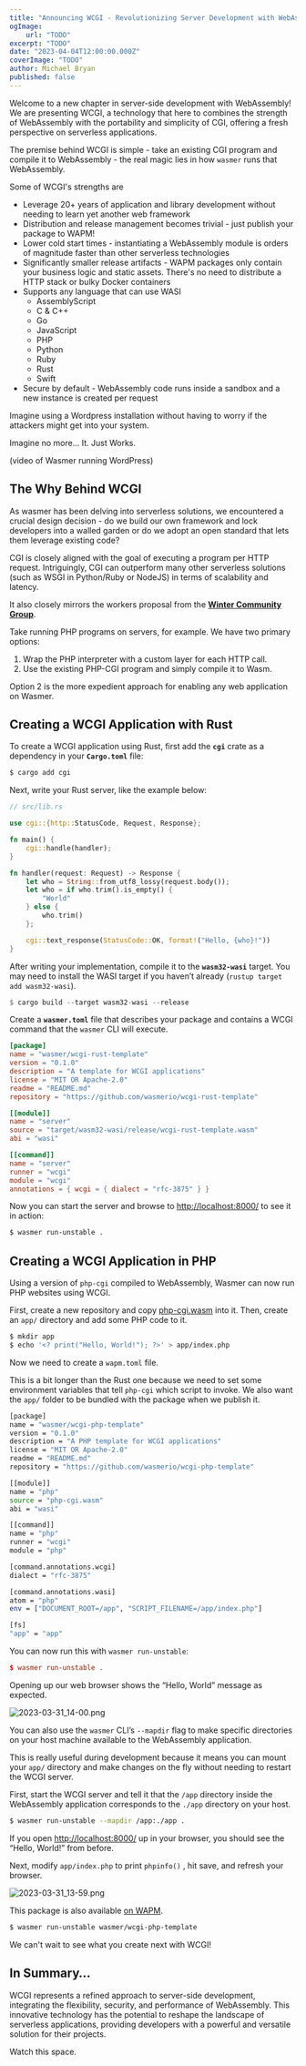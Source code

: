 ```yaml
---
title: "Announcing WCGI - Revolutionizing Server Development with WebAssembly"
ogImage:
    url: "TODO"
excerpt: "TODO"
date: "2023-04-04T12:00:00.000Z"
coverImage: "TODO"
author: Michael Bryan
published: false
---
```


Welcome to a new chapter in server-side development with WebAssembly! We are
presenting WCGI, a technology that here to combines the strength of WebAssembly
with the portability and simplicity of CGI, offering a fresh perspective on
serverless applications.

The premise behind WCGI is simple - take an existing CGI program and compile it
to WebAssembly - the real magic lies in how `wasmer` runs that WebAssembly.

Some of WCGI's strengths are

- Leverage 20+ years of application and library development without needing to
  learn yet another web framework
- Distribution and release management becomes trivial - just publish your
  package to WAPM!
- Lower cold start times - instantiating a WebAssembly module is orders of
  magnitude faster than other serverless technologies
- Significantly smaller release artifacts - WAPM packages only contain your
  business logic and static assets. There's no need to distribute a HTTP stack
  or bulky Docker containers
- Supports any language that can use WASI
  - AssemblyScript
  - C & C++
  - Go
  - JavaScript
  - PHP
  - Python
  - Ruby
  - Rust
  - Swift
- Secure by default - WebAssembly code runs inside a sandbox and a new instance
  is created per request

Imagine using a Wordpress installation without having to worry if the attackers
might get into your system.

Imagine no more... It. Just Works.

(video of Wasmer running WordPress)

## **The Why Behind WCGI**

As wasmer has been delving into serverless solutions, we encountered a crucial
design decision - do we build our own framework and lock developers into a
walled garden or do we adopt an open standard that lets them leverage existing
code?

CGI is closely aligned with the goal of executing a program per HTTP request.
Intriguingly, CGI can outperform many other serverless solutions (such as WSGI
in Python/Ruby or NodeJS) in terms of scalability and latency.

It also closely mirrors the workers proposal from the **[Winter Community
Group](https://wintercg.org/)**.

Take running PHP programs on servers, for example. We have two primary options:

1. Wrap the PHP interpreter with a custom layer for each HTTP call.
2. Use the existing PHP-CGI program and simply compile it to Wasm.

Option 2 is the more expedient approach for enabling any web application on
Wasmer.

## ****Creating a WCGI Application with Rust****

To create a WCGI application using Rust, first add the **`cgi`** crate as a
dependency in your **`Cargo.toml`** file:

```bash
$ cargo add cgi
```

Next, write your Rust server, like the example below:

```rust
// src/lib.rs

use cgi::{http::StatusCode, Request, Response};

fn main() {
    cgi::handle(handler);
}

fn handler(request: Request) -> Response {
    let who = String::from_utf8_lossy(request.body());
    let who = if who.trim().is_empty() {
        "World"
    } else {
        who.trim()
    };

    cgi::text_response(StatusCode::OK, format!("Hello, {who}!"))
}
```

After writing your implementation, compile it to the **`wasm32-wasi`** target.
You may need to install the WASI target if you haven’t already (`rustup target
add wasm32-wasi`).

```rust
$ cargo build --target wasm32-wasi --release
```

Create a **`wasmer.toml`** file that describes your package and contains a WCGI
command that the `wasmer` CLI will execute.

```toml
[package]
name = "wasmer/wcgi-rust-template"
version = "0.1.0"
description = "A template for WCGI applications"
license = "MIT OR Apache-2.0"
readme = "README.md"
repository = "https://github.com/wasmerio/wcgi-rust-template"

[[module]]
name = "server"
source = "target/wasm32-wasi/release/wcgi-rust-template.wasm"
abi = "wasi"

[[command]]
name = "server"
runner = "wcgi"
module = "wcgi"
annotations = { wcgi = { dialect = "rfc-3875" } }
```

Now you can start the server and browse to
[http://localhost:8000/](http://localhost:8000/) to see it in action:

```bash
$ wasmer run-unstable .
```

## Creating a WCGI Application in PHP

Using a version of `php-cgi` compiled to WebAssembly, Wasmer can now run PHP
websites using WCGI.

First, create a new repository and copy
[php-cgi.wasm](https://github.com/wasmerio/wcgi-php-template/raw/main/php-cgi.wasm)
into it. Then, create an `app/` directory and add some PHP code to it.

```bash
$ mkdir app
$ echo '<? print("Hello, World!"); ?>' > app/index.php
```

Now we need to create a `wapm.toml` file.

This is a bit longer than the Rust one because we need to set some environment
variables that tell `php-cgi` which script to invoke. We also want the `app/`
folder to be bundled with the package when we publish it.

```bash
[package]
name = "wasmer/wcgi-php-template"
version = "0.1.0"
description = "A PHP template for WCGI applications"
license = "MIT OR Apache-2.0"
readme = "README.md"
repository = "https://github.com/wasmerio/wcgi-php-template"

[[module]]
name = "php"
source = "php-cgi.wasm"
abi = "wasi"

[[command]]
name = "php"
runner = "wcgi"
module = "php"

[command.annotations.wcgi]
dialect = "rfc-3875"

[command.annotations.wasi]
atom = "php"
env = ["DOCUMENT_ROOT=/app", "SCRIPT_FILENAME=/app/index.php"]

[fs]
"app" = "app"
```

You can now run this with `wasmer run-unstable`:

```toml
$ wasmer run-unstable .
```

Opening up our web browser shows the “Hello, World” message as expected.

![2023-03-31_14-00.png](https://s3-us-west-2.amazonaws.com/secure.notion-static.com/8d382cbe-fe56-435b-95af-c645cb02f026/2023-03-31_14-00.png)

You can also use the `wasmer` CLI’s `--mapdir` flag to make specific directories
on your host machine available to the WebAssembly application.

This is really useful during development because it means you can mount your
`app/` directory and make changes on the fly without needing to restart the WCGI
server.

First, start the WCGI server and tell it that the `/app` directory inside the
WebAssembly application corresponds to the `./app` directory on your host.

```bash
$ wasmer run-unstable --mapdir /app:./app .
```

If you open [http://localhost:8000/](http://localhost:8000/) up in your browser,
you should see the “Hello, World!” from before.

Next, modify `app/index.php` to print `phpinfo()` , hit save, and refresh your
browser.

![2023-03-31_13-59.png](https://s3-us-west-2.amazonaws.com/secure.notion-static.com/e27f4b91-ca8e-40b1-a372-dfaef9654d24/2023-03-31_13-59.png)

This package is also available [on WAPM](https://wapm.dev/wasmer/wcgi-php-template).

```bash
$ wasmer run-unstable wasmer/wcgi-php-template
```

We can't wait to see what you create next with WCGI!


## In Summary…

WCGI represents a refined approach to server-side development, integrating the
flexibility, security, and performance of WebAssembly. This innovative
technology has the potential to reshape the landscape of serverless
applications, providing developers with a powerful and versatile solution for
their projects.

Watch this space.
